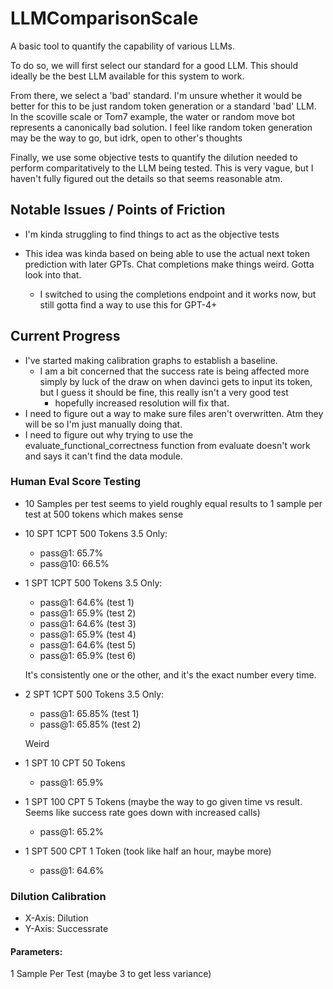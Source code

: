 # LLMComparisonScale
 
A basic tool to quantify the capability of various LLMs.

To do so, we will first select our standard for a good LLM. This should ideally be the best LLM available for this system to work.

From there, we select a 'bad' standard. I'm unsure whether it would be better for this to be just random token generation or a standard 'bad' LLM. In the scoville scale or Tom7 example, the water or random move bot represents a canonically bad solution. I feel like random token generation may be the way to go, but idrk, open to other's thoughts

Finally, we use some objective tests to quantify the dilution needed to perform comparitatively to the LLM being tested. This is very vague, but I haven't fully figured out the details so that seems reasonable atm.

## Notable Issues / Points of Friction

- I'm kinda struggling to find things to act as the objective tests

- This idea was kinda based on being able to use the actual next token prediction with later GPTs. Chat completions make things weird. Gotta look into that.
  - I switched to using the completions endpoint and it works now, but still gotta find a way to use this for GPT-4+

## Current Progress

- I've started making calibration graphs to establish a baseline.
  - I am a bit concerned that the success rate is being affected more simply by luck of the draw on when davinci gets to input its token, but I guess it should be fine, this really isn't a very good test
    - hopefully increased resolution will fix that.
- I need to figure out a way to make sure files aren't overwritten. Atm they will be so I'm just manually doing that.
- I need to figure out why trying to use the evaluate_functional_correctness function from evaluate doesn't work and says it can't find the data module.

### Human Eval Score Testing
  - 10 Samples per test seems to yield roughly equal results to 1 sample per test at 500 tokens which makes sense
  - 10 SPT 1CPT 500 Tokens 3.5 Only: 
    - pass@1: 65.7% 
    - pass@10: 66.5%
  - 1 SPT 1CPT 500 Tokens 3.5 Only:
    - pass@1: 64.6% (test 1)
    - pass@1: 65.9% (test 2)
    - pass@1: 64.6% (test 3)
    - pass@1: 65.9% (test 4)
    - pass@1: 64.6% (test 5)
    - pass@1: 65.9% (test 6)

    It's consistently one or the other, and it's the exact number every time. 
  - 2 SPT 1CPT 500 Tokens 3.5 Only:
    - pass@1: 65.85% (test 1)
    - pass@1: 65.85% (test 2)

    Weird
  - 1 SPT 10 CPT 50 Tokens
    - pass@1: 65.9%
  - 1 SPT 100 CPT 5 Tokens (maybe the way to go given time vs result. Seems like success rate goes down with increased calls)
    - pass@1: 65.2%
  - 1 SPT 500 CPT 1 Token (took like half an hour, maybe more)
    - pass@1: 64.6%


### Dilution Calibration
  - X-Axis: Dilution
  - Y-Axis: Successrate

#### Parameters:
1 Sample Per Test (maybe 3 to get less variance)
